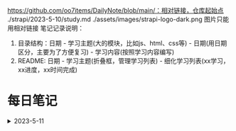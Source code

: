 https://github.com/oo7items/DailyNote/blob/main/：相对链接，仓库起始点
./strapi/2023-5-10/study.md
./assets/images/strapi-logo-dark.png 图片只能用相对链接
笔记记录说明：
1. 目录结构：日期 - 学习主题(大的模块，比如js、html、css等) - 日期(用日期区分，主要为了方便复习) - 学习内容(按照学习内容编写)
2. README: 日期 - 学习主题(折叠框，管理学习列表) - 细化学习列表(xx学习，xx进度，xx时间完成)
<!-- <img align='center' width='70' src="./assets/images/strapi-logo-dark.png"> -->

# 每日笔记
<details>
  <summary>2023-5-11</summary>
  <ul type='none'>
  <li>
    <details>
      <summary>
      <a href="https://github.com/oo7items/DailyNote/blob/main/English/周育如K.K音標/2023-5-11/study.md">
        <img align='center' src='./assets/images/周育如-h23.png'><span style="vertical-align:text-top;"> 周育如k.k音标</span>
      </a>
      </summary>
      <ul>
        1. xxx <br>
        2. xxx 
      </ul>
    </details>
  </li>
    <li>
    <details>
      <summary>
      <a href="https://github.com/oo7items/DailyNote/blob/main/Strapi/2023-5-11/study.md">
        <img align='center' src="./assets/images/strapi-h23.png"><span style="vertical-align:text-top;"> Strapi学习</span>
      </a>
      </summary>
      <ul>
        1. xxx <br>
        2. xxx 
      </ul>
    </details>
  </li>
  </ul>
</details>

